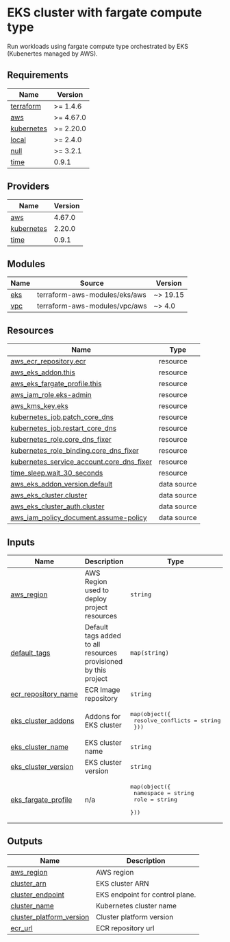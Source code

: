 # EKS cluster with fargate compute type

Run workloads using fargate compute type orchestrated by EKS (Kubenertes managed by AWS).

<!-- BEGIN_TF_DOCS -->
## Requirements

| Name | Version |
|------|---------|
| <a name="requirement_terraform"></a> [terraform](#requirement\_terraform) | >= 1.4.6 |
| <a name="requirement_aws"></a> [aws](#requirement\_aws) | >= 4.67.0 |
| <a name="requirement_kubernetes"></a> [kubernetes](#requirement\_kubernetes) | >= 2.20.0 |
| <a name="requirement_local"></a> [local](#requirement\_local) | >= 2.4.0 |
| <a name="requirement_null"></a> [null](#requirement\_null) | >= 3.2.1 |
| <a name="requirement_time"></a> [time](#requirement\_time) | 0.9.1 |

## Providers

| Name | Version |
|------|---------|
| <a name="provider_aws"></a> [aws](#provider\_aws) | 4.67.0 |
| <a name="provider_kubernetes"></a> [kubernetes](#provider\_kubernetes) | 2.20.0 |
| <a name="provider_time"></a> [time](#provider\_time) | 0.9.1 |

## Modules

| Name | Source | Version |
|------|--------|---------|
| <a name="module_eks"></a> [eks](#module\_eks) | terraform-aws-modules/eks/aws | ~> 19.15 |
| <a name="module_vpc"></a> [vpc](#module\_vpc) | terraform-aws-modules/vpc/aws | ~> 4.0 |

## Resources

| Name | Type |
|------|------|
| [aws_ecr_repository.ecr](https://registry.terraform.io/providers/hashicorp/aws/latest/docs/resources/ecr_repository) | resource |
| [aws_eks_addon.this](https://registry.terraform.io/providers/hashicorp/aws/latest/docs/resources/eks_addon) | resource |
| [aws_eks_fargate_profile.this](https://registry.terraform.io/providers/hashicorp/aws/latest/docs/resources/eks_fargate_profile) | resource |
| [aws_iam_role.eks-admin](https://registry.terraform.io/providers/hashicorp/aws/latest/docs/resources/iam_role) | resource |
| [aws_kms_key.eks](https://registry.terraform.io/providers/hashicorp/aws/latest/docs/resources/kms_key) | resource |
| [kubernetes_job.patch_core_dns](https://registry.terraform.io/providers/hashicorp/kubernetes/latest/docs/resources/job) | resource |
| [kubernetes_job.restart_core_dns](https://registry.terraform.io/providers/hashicorp/kubernetes/latest/docs/resources/job) | resource |
| [kubernetes_role.core_dns_fixer](https://registry.terraform.io/providers/hashicorp/kubernetes/latest/docs/resources/role) | resource |
| [kubernetes_role_binding.core_dns_fixer](https://registry.terraform.io/providers/hashicorp/kubernetes/latest/docs/resources/role_binding) | resource |
| [kubernetes_service_account.core_dns_fixer](https://registry.terraform.io/providers/hashicorp/kubernetes/latest/docs/resources/service_account) | resource |
| [time_sleep.wait_30_seconds](https://registry.terraform.io/providers/hashicorp/time/0.9.1/docs/resources/sleep) | resource |
| [aws_eks_addon_version.default](https://registry.terraform.io/providers/hashicorp/aws/latest/docs/data-sources/eks_addon_version) | data source |
| [aws_eks_cluster.cluster](https://registry.terraform.io/providers/hashicorp/aws/latest/docs/data-sources/eks_cluster) | data source |
| [aws_eks_cluster_auth.cluster](https://registry.terraform.io/providers/hashicorp/aws/latest/docs/data-sources/eks_cluster_auth) | data source |
| [aws_iam_policy_document.assume-policy](https://registry.terraform.io/providers/hashicorp/aws/latest/docs/data-sources/iam_policy_document) | data source |

## Inputs

| Name | Description | Type | Default | Required |
|------|-------------|------|---------|:--------:|
| <a name="input_aws_region"></a> [aws\_region](#input\_aws\_region) | AWS Region used to deploy project resources | `string` | `"us-east-1"` | no |
| <a name="input_default_tags"></a> [default\_tags](#input\_default\_tags) | Default tags added to all resources provisioned by this project | `map(string)` | n/a | yes |
| <a name="input_ecr_repository_name"></a> [ecr\_repository\_name](#input\_ecr\_repository\_name) | ECR Image repository | `string` | n/a | yes |
| <a name="input_eks_cluster_addons"></a> [eks\_cluster\_addons](#input\_eks\_cluster\_addons) | Addons for EKS cluster | <pre>map(object({<br>    resolve_conflicts = string<br>  }))</pre> | n/a | yes |
| <a name="input_eks_cluster_name"></a> [eks\_cluster\_name](#input\_eks\_cluster\_name) | EKS cluster name | `string` | n/a | yes |
| <a name="input_eks_cluster_version"></a> [eks\_cluster\_version](#input\_eks\_cluster\_version) | EKS cluster version | `string` | n/a | yes |
| <a name="input_eks_fargate_profile"></a> [eks\_fargate\_profile](#input\_eks\_fargate\_profile) | n/a | <pre>map(object({<br>    namespace = string<br>    role      = string<br>  }))</pre> | n/a | yes |

## Outputs

| Name | Description |
|------|-------------|
| <a name="output_aws_region"></a> [aws\_region](#output\_aws\_region) | AWS region |
| <a name="output_cluster_arn"></a> [cluster\_arn](#output\_cluster\_arn) | EKS cluster ARN |
| <a name="output_cluster_endpoint"></a> [cluster\_endpoint](#output\_cluster\_endpoint) | EKS endpoint for control plane. |
| <a name="output_cluster_name"></a> [cluster\_name](#output\_cluster\_name) | Kubernetes cluster name |
| <a name="output_cluster_platform_version"></a> [cluster\_platform\_version](#output\_cluster\_platform\_version) | Cluster platform version |
| <a name="output_ecr_url"></a> [ecr\_url](#output\_ecr\_url) | ECR repository url |
<!-- END_TF_DOCS -->